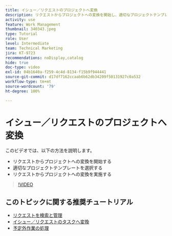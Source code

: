 ```yaml
---
title: イシュー／リクエストのプロジェクトへ変換
description: リクエストからプロジェクトへの変換を開始し、適切なプロジェクトテンプレートを選択して、変換を実施する方法について説明します。
activity: use
feature: Work Management
thumbnail: 340343.jpeg
type: Tutorial
role: User
level: Intermediate
team: Technical Marketing
jira: KT-9723
recommendations: noDisplay,catalog
hide: true
doc-type: video
exl-id: 04b1640a-f259-4c4d-8134-f15b9f944441
source-git-commit: d17df7162ccaab6b62db34209f50131927c0a532
workflow-type: tm+mt
source-wordcount: '79'
ht-degree: 100%

---
```


# イシュー／リクエストのプロジェクトへ変換

このビデオでは、以下の方法を説明します。

* リクエストからプロジェクトへの変換を開始する
* 適切なプロジェクトテンプレートを選択する
* リクエストからプロジェクトへの変換を実施する

>[!VIDEO](https://video.tv.adobe.com/v/3446623/?quality=12&learn=on&enablevpops&captions=jpn)


## このトピックに関する推奨チュートリアル

* [リクエストを検索と管理](/help/manage-work/issues-requests/find-requests.md)
* [イシュー／リクエストのタスクへ変換](/help/manage-work/issues-requests/convert-issues-to-other-work-items.md)
* [予定外作業の処理](/help/manage-work/issues-requests/handle-unplanned-work.md)
